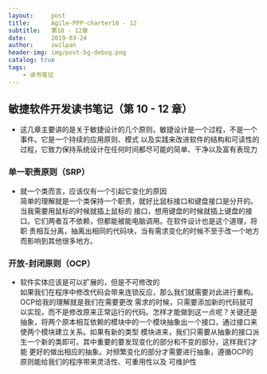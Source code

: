 ```yaml
---
layout:     post
title:      Agile-PPP-charter10 - 12
subtitle:   第10 - 12章
date:       2019-03-24
author:     zwilpan
header-img: img/post-bg-debug.png
catalog: true
tags:
    - 读书笔记
---
```



## 敏捷软件开发读书笔记（第 10 - 12 章）

 + 这几章主要讲的是关于敏捷设计的几个原则，敏捷设计是一个过程，不是一个事件。它是一个持续的应用原则、模式
 以及实践来改进软件的结构和可读性的过程，它致力保持系统设计在任何时间都尽可能的简单、干净以及富有表现力
 
### 单一职责原则（SRP）

+ 就一个类而言，应该仅有一个引起它变化的原因  
简单的理解就是一个类保持一个职责，就好比鼠标接口和键盘接口是分开的。当我需要用鼠标的时候就插上鼠标的
接口，想用键盘的时候就插上键盘的接口。它们两者互不依赖，但都能被能电脑调用。在软件设计也是这个道理，将职
责相互分离，抽离出相同的代码块，当有需求变化的时候不至于改一个地方而影响到其他很多地方。

### 开放-封闭原则（OCP）

+ 软件实体应该是可以扩展的，但是不可修改的  
如果我们在程序中修改代码会带来连锁反应，那么我们就需要对此进行重构。OCP给我的理解就是我们在需要更改
需求的时候，只需要添加新的代码就可以实现，而不是修改原来正常运行的代码。怎样才能做到这一点呢？关键还是
抽象，将两个原本相互依赖的模块中的一个模块抽象出一个接口，通过接口来使两个模块建立关系。如果有新的类型
模块进来，我们只需要从抽象的接口派生一个新的类即可。其中重要的要发现变化的部分和不变的部分，这样我们才能
更好的做出相应的抽象。对频繁变化的部分才需要进行抽象，遵循OCP的原则能给我们的程序带来灵活性、可重用性以及
可维护性